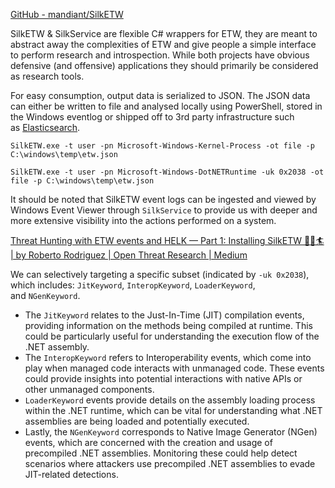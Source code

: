 [GitHub - mandiant/SilkETW](https://github.com/mandiant/SilkETW)

SilkETW & SilkService are flexible C# wrappers for ETW, they are meant to abstract away the complexities of ETW and give people a simple interface to perform research and introspection. While both projects have obvious defensive (and offensive) applications they should primarily be considered as research tools.

For easy consumption, output data is serialized to JSON. The JSON data can either be written to file and analysed locally using PowerShell, stored in the Windows eventlog or shipped off to 3rd party infrastructure such as [Elasticsearch](https://www.elastic.co/).

```cmd-session
SilkETW.exe -t user -pn Microsoft-Windows-Kernel-Process -ot file -p C:\windows\temp\etw.json
```

```cmd-session
SilkETW.exe -t user -pn Microsoft-Windows-DotNETRuntime -uk 0x2038 -ot file -p C:\windows\temp\etw.json
```

It should be noted that SilkETW event logs can be ingested and viewed by Windows Event Viewer through `SilkService` to provide us with deeper and more extensive visibility into the actions performed on a system.

[Threat Hunting with ETW events and HELK — Part 1: Installing SilkETW 🏄‍♀🏄 | by Roberto Rodriguez | Open Threat Research | Medium](https://medium.com/threat-hunters-forge/threat-hunting-with-etw-events-and-helk-part-1-installing-silketw-6eb74815e4a0)

We can selectively targeting a specific subset (indicated by `-uk 0x2038`), which includes: `JitKeyword`, `InteropKeyword`, `LoaderKeyword`, and `NGenKeyword`.

- The `JitKeyword` relates to the Just-In-Time (JIT) compilation events, providing information on the methods being compiled at runtime. This could be particularly useful for understanding the execution flow of the .NET assembly.
- The `InteropKeyword` refers to Interoperability events, which come into play when managed code interacts with unmanaged code. These events could provide insights into potential interactions with native APIs or other unmanaged components.
- `LoaderKeyword` events provide details on the assembly loading process within the .NET runtime, which can be vital for understanding what .NET assemblies are being loaded and potentially executed.
- Lastly, the `NGenKeyword` corresponds to Native Image Generator (NGen) events, which are concerned with the creation and usage of precompiled .NET assemblies. Monitoring these could help detect scenarios where attackers use precompiled .NET assemblies to evade JIT-related detections.